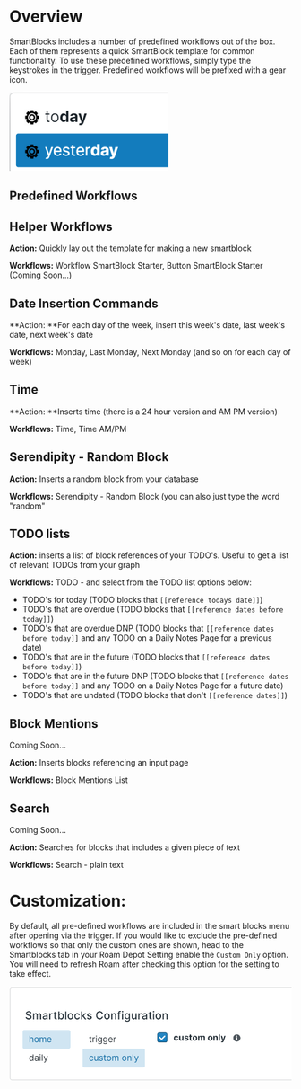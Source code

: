 # Overview

SmartBlocks includes a number of predefined workflows out of the box. Each of them represents a quick SmartBlock template for common functionality. To use these predefined workflows, simply type the keystrokes in the trigger. Predefined workflows will be prefixed with a gear icon.

![](media/predefined-icon.png)

## Predefined Workflows

## Helper Workflows

**Action:** Quickly lay out the template for making a new smartblock

**Workflows:** Workflow SmartBlock Starter, Button SmartBlock Starter (Coming Soon...)

## Date Insertion Commands

**Action: **For each day of the week, insert this week's date, last week's date, next week's date

**Workflows:** Monday, Last Monday, Next Monday (and so on for each day of week)

## Time

**Action: **Inserts time (there is a 24 hour version and AM PM version)

**Workflows:** Time, Time AM/PM

## Serendipity - Random Block

**Action:** Inserts a random block from your database

**Workflows:** Serendipity - Random Block (you can also just type the word "random"

## TODO lists

**Action:** inserts a list of block references of your TODO's. Useful to get a list of relevant TODOs from your graph

**Workflows:** TODO - and select from the TODO list options below:

- TODO's for today (TODO blocks that `[[reference todays date]]`)
- TODO's that are overdue (TODO blocks that `[[reference dates before today]]`)
- TODO's that are overdue DNP (TODO blocks that `[[reference dates before today]]` and any TODO on a Daily Notes Page for a previous date)
- TODO's that are in the future (TODO blocks that `[[reference dates before today]]`)
- TODO's that are in the future DNP (TODO blocks that `[[reference dates before today]]` and any TODO on a Daily Notes Page for a future date)
- TODO's that are undated (TODO blocks that don't `[[reference dates]]`)

## Block Mentions

Coming Soon...

**Action:** Inserts blocks referencing an input page

**Workflows:** Block Mentions List

## Search

Coming Soon...

**Action:** Searches for blocks that includes a given piece of text

**Workflows:** Search - plain text

# Customization:

By default, all pre-defined workflows are included in the smart blocks menu after opening via the trigger. If you would like to exclude the pre-defined workflows so that only the custom ones are shown, head to the Smartblocks tab in your Roam Depot Setting enable the `Custom Only` option. You will need to refresh Roam after checking this option for the setting to take effect.

![](media/predefined-customization.png)
